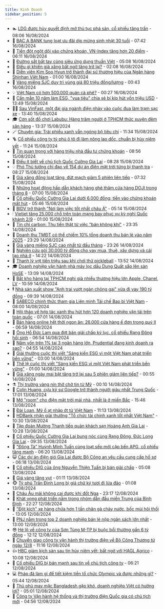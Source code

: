 ```yaml
---
title: Kinh Doanh
sidebar_position: 5
---
```


<!-- dantri-kinh-doanh:START -->
- 🏊 [LDG được hủy quyết định mở thủ tục phá sản, cổ phiếu tăng trần](https://dantri.com.vn/kinh-doanh/ldg-duoc-huy-quyet-dinh-mo-thu-tuc-pha-san-co-phieu-tang-tran-20240816145008166.htm) - 08:06 16/08/2024
- 🦆 [BAC A BANK tung loạt ưu đãi dịp mừng sinh nhật 30 tuổi](https://dantri.com.vn/kinh-doanh/bac-a-bank-tung-loat-uu-dai-dip-mung-sinh-nhat-30-tuoi-20240816143214037.htm) - 07:42 16/08/2024
- 🦄 [Tiền đột ngột dội vào chứng khoán, VN-Index tăng hơn 20 điểm](https://dantri.com.vn/kinh-doanh/tien-dot-ngot-doi-vao-chung-khoan-vn-index-tang-hon-20-diem-20240816130850925.htm) - 06:11 16/08/2024
- 🌝 [Đường sắt bắt tay cùng siêu ứng dụng thuần Việt](https://dantri.com.vn/kinh-doanh/duong-sat-bat-tay-cung-sieu-ung-dung-thuan-viet-20240816120746536.htm) - 05:08 16/08/2024
- 💃 [Điều gì khiến giá xăng bất ngờ tăng trở lại?](https://dantri.com.vn/kinh-doanh/dieu-gi-khien-gia-xang-bat-ngo-tang-tro-lai-20240816015305945.htm) - 02:08 16/08/2024
- 🦏 [Diễn viên Kim Soo Hyun trở thành đại sứ thương hiệu của Ngân hàng Shinhan Việt Nam](https://dantri.com.vn/kinh-doanh/dien-vien-kim-soo-hyun-tro-thanh-dai-su-thuong-hieu-cua-ngan-hang-shinhan-viet-nam-20240816072547341.htm) - 01:00 16/08/2024
- 🦩 [Vàng miếng SJC duy trì vùng giá 80 triệu đồng/lượng](https://dantri.com.vn/kinh-doanh/vang-mieng-sjc-duy-tri-vung-gia-80-trieu-dongluong-20240815233854000.htm) - 00:43 16/08/2024
- 💡 [Việt Nam có hơn 500.000 quán cà phê?](https://dantri.com.vn/kinh-doanh/viet-nam-co-hon-500000-quan-ca-phe-20240815233500946.htm) - 00:27 16/08/2024
- 🌊 [Cần mẫn 10 năm làm ESG, &quot;vua tiêu&quot; chia sẻ bí kíp hút vốn triệu USD](https://dantri.com.vn/kinh-doanh/can-man-10-nam-lam-esg-vua-tieu-chia-se-bi-kip-hut-von-trieu-usd-20240815174743280.htm) - 13:49 15/08/2024
- 🧑‍💻 [Sau VinFast, một đại gia ngành điện nhảy vào cuộc đua làm trạm sạc xe](https://dantri.com.vn/kinh-doanh/sau-vinfast-mot-dai-gia-nganh-dien-nhay-vao-cuoc-dua-lam-tram-sac-xe-20240815175511807.htm) - 13:40 15/08/2024
- 🎓 [Cơn sốt đồ chơi Labubu: Hàng trăm người ở TPHCM thức xuyên đêm săn hàng](https://dantri.com.vn/kinh-doanh/con-sot-do-choi-labubu-hang-tram-nguoi-o-tphcm-thuc-xuyen-dem-san-hang-20240815183816071.htm) - 13:37 15/08/2024
- 🪄 [Chuyên gia: Trái phiếu xanh vẫn ngóng bộ tiêu chí](https://dantri.com.vn/kinh-doanh/chuyen-gia-trai-phieu-xanh-van-ngong-bo-tieu-chi-20240815172733724.htm) - 11:34 15/08/2024
- 🪜 [Cổ phiếu công ty tỷ phú ô tô đi làm nông lao dốc, chuẩn bị hủy niêm yết](https://dantri.com.vn/kinh-doanh/co-phieu-cong-ty-ty-phu-o-to-di-lam-nong-lao-doc-chuan-bi-huy-niem-yet-20240815171743229.htm) - 11:24 15/08/2024
- 🦄 [Tin quan trọng với hàng triệu nhà đầu tư chứng khoán](https://dantri.com.vn/kinh-doanh/tin-quan-trong-voi-hang-trieu-nha-dau-tu-chung-khoan-20240815131647126.htm) - 08:56 15/08/2024
- 💯 [Điều ít biết về chủ tịch Quốc Cường Gia Lai](https://dantri.com.vn/kinh-doanh/dieu-it-biet-ve-chu-tich-quoc-cuong-gia-lai-20240815142133810.htm) - 08:28 15/08/2024
- 💡 [Phó Thủ tướng chỉ đạo về 154 dự án điện mặt trời từng bị thanh tra](https://dantri.com.vn/kinh-doanh/pho-thu-tuong-chi-dao-ve-154-du-an-dien-mat-troi-tung-bi-thanh-tra-20240815123840440.htm) - 08:27 15/08/2024
- 🧰 [Giá xăng đồng loạt tăng, đứt mạch giảm 5 phiên liên tiếp](https://dantri.com.vn/kinh-doanh/gia-xang-dong-loat-tang-dut-mach-giam-5-phien-lien-tiep-20240815141811954.htm) - 07:32 15/08/2024
- 🎊 [Những hoạt động hấp dẫn khách hàng ghé thăm cửa hàng DOJI trong tháng 8](https://dantri.com.vn/kinh-doanh/nhung-hoat-dong-hap-dan-khach-hang-ghe-tham-cua-hang-doji-trong-thang-8-20240815135531106.htm) - 07:00 15/08/2024
- 🔭 [Cổ phiếu Quốc Cường Gia Lai dưới 6.000 đồng; tiền vào chứng khoán mất hút](https://dantri.com.vn/kinh-doanh/co-phieu-quoc-cuong-gia-lai-duoi-6000-dong-tien-vao-chung-khoan-mat-hut-20240815124240949.htm) - 05:46 15/08/2024
- 💼 [BIDV trở thành &quot;Nơi làm việc tốt nhất châu Á&quot;](https://dantri.com.vn/kinh-doanh/bidv-tro-thanh-noi-lam-viec-tot-nhat-chau-a-20240815114715475.htm) - 05:14 15/08/2024
- 🕯 [Vietjet tăng 25.000 chỗ trên toàn mạng bay phục vụ kỳ nghỉ Quốc khánh 2/9](https://dantri.com.vn/kinh-doanh/vietjet-tang-25000-cho-tren-toan-mang-bay-phuc-vu-ky-nghi-quoc-khanh-29-20240815074342786.htm) - 01:00 15/08/2024
- 🫣 [Tín chỉ carbon: Thu tiền thật từ việc &quot;bán không khí&quot;](https://dantri.com.vn/kinh-doanh/tin-chi-carbon-thu-tien-that-tu-viec-ban-khong-khi-20240804173542976.htm) - 23:35 14/08/2024
- 🤠 [Doanh thu TMĐT có thể chiếm 10% tổng doanh thu bán lẻ vào năm 2025](https://dantri.com.vn/kinh-doanh/doanh-thu-tmdt-co-the-chiem-10-tong-doanh-thu-ban-le-vao-nam-2025-20240814132841928.htm) - 23:29 14/08/2024
- 🌈 [Giá vàng miếng SJC cao nhất từ đầu tháng](https://dantri.com.vn/kinh-doanh/gia-vang-mieng-sjc-cao-nhat-tu-dau-thang-20240815021048449.htm) - 23:26 14/08/2024
- 🦅 [Nghiên cứu gói 30.000 tỷ đồng cho vay mua, thuê, xây dựng và cải tạo nhà ở](https://dantri.com.vn/kinh-doanh/nghien-cuu-goi-30000-ty-dong-cho-vay-mua-thue-xay-dung-va-cai-tao-nha-o-20240814202752684.htm) - 14:22 14/08/2024
- 🌁 [Thanh lý vợt tiền triệu sau khi chơi thử pickleball](https://dantri.com.vn/kinh-doanh/thanh-ly-vot-tien-trieu-sau-khi-choi-thu-pickleball-20240814180159469.htm) - 13:52 14/08/2024
- 🎓 [Doanh nghiệp vận hành nhà máy lọc dầu Dung Quất sắp lên sàn HoSE](https://dantri.com.vn/kinh-doanh/doanh-nghiep-van-hanh-nha-may-loc-dau-dung-quat-sap-len-san-hose-20240814160503562.htm) - 13:09 14/08/2024
- 📝 [Bắt kho hàng tại TPHCM nghi giả nhiều thương hiệu lớn Apple, Chanel, LV](https://dantri.com.vn/kinh-doanh/bat-kho-hang-tai-tphcm-nghi-gia-nhieu-thuong-hieu-lon-apple-chanel-lv-20240814172806646.htm) - 10:59 14/08/2024
- 🕴 [Nhà sản xuất show &quot;Anh trai vượt ngàn chông gai&quot; vừa đi vay 190 tỷ đồng](https://dantri.com.vn/kinh-doanh/nha-san-xuat-show-anh-trai-vuot-ngan-chong-gai-vua-di-vay-190-ty-dong-20240814154858664.htm) - 09:39 14/08/2024
- 🧰 [SABECO chính thức tham gia Liên minh Tái chế Bao bì Việt Nam](https://dantri.com.vn/kinh-doanh/sabeco-chinh-thuc-tham-gia-lien-minh-tai-che-bao-bi-viet-nam-20240814142912274.htm) - 08:00 14/08/2024
- 🤖 [Hội thảo về hợp tác xanh thu hút hơn 120 doanh nghiệp vận tải trên toàn quốc](https://dantri.com.vn/kinh-doanh/hoi-thao-ve-hop-tac-xanh-thu-hut-hon-120-doanh-nghiep-van-tai-tren-toan-quoc-20240814134637263.htm) - 07:01 14/08/2024
- 🤠 [Bán hàng online hết thời ngon ăn: 26.000 cửa hàng ế đơn trong quý II](https://dantri.com.vn/kinh-doanh/ban-hang-online-het-thoi-ngon-an-26000-cua-hang-e-don-trong-quy-ii-20240814111858694.htm) - 06:59 14/08/2024
- 🌮 [Ông Hồ Đức Lam qua đợt bán giải chấp kỷ lục, cổ phiếu Rạng Đông hồi sinh](https://dantri.com.vn/kinh-doanh/ong-ho-duc-lam-qua-dot-ban-giai-chap-ky-luc-co-phieu-rang-dong-hoi-sinh-20240814133552650.htm) - 06:54 14/08/2024
- 🦄 [Nắm vốn trên 1% tại 3 ngân hàng lớn, Prudential đang kinh doanh ra sao?](https://dantri.com.vn/kinh-doanh/nam-von-tren-1-tai-3-ngan-hang-lon-prudential-dang-kinh-doanh-ra-sao-20240814080126285.htm) - 04:55 14/08/2024
- 👺 [Giải thưởng cuộc thi viết &quot;Sáng kiến ESG vì một Việt Nam phát triển bền vững&quot;](https://dantri.com.vn/kinh-doanh/giai-thuong-cuoc-thi-viet-sang-kien-esg-vi-mot-viet-nam-phat-trien-ben-vung-20240724125835763.htm) - 03:00 14/08/2024
- 🤗 [Thể lệ cuộc thi viết &quot;Sáng kiến ESG vì một Việt Nam phát triển bền vững&quot;](https://dantri.com.vn/kinh-doanh/the-le-cuoc-thi-viet-sang-kien-esg-vi-mot-viet-nam-phat-trien-ben-vung-20240724124000926.htm) - 01:00 14/08/2024
- 💪 [Giá xăng ngày mai bật tăng trở lại sau 5 phiên giảm liên tiếp?](https://dantri.com.vn/kinh-doanh/gia-xang-ngay-mai-bat-tang-tro-lai-sau-5-phien-giam-lien-tiep-20240814072633535.htm) - 00:55 14/08/2024
- ⚗️ [Thị trường vàng nín thở chờ tin từ Mỹ](https://dantri.com.vn/kinh-doanh/thi-truong-vang-nin-tho-cho-tin-tu-my-20240814020840157.htm) - 00:10 14/08/2024
- 🧠 [Colin Huang, cựu kỹ sư Google trở thành người giàu nhất Trung Quốc](https://dantri.com.vn/kinh-doanh/colin-huang-cuu-ky-su-google-tro-thanh-nguoi-giau-nhat-trung-quoc-20240813004355542.htm) - 17:01 13/08/2024
- 🗽 [Mở &quot;room&quot; cho điện mặt trời mái nhà, nhất là ở miền Bắc](https://dantri.com.vn/kinh-doanh/mo-room-cho-dien-mat-troi-mai-nha-nhat-la-o-mien-bac-20240813205108453.htm) - 15:46 13/08/2024
- 🫣 [Đài Loan, Mỹ ồ ạt nhập ớt từ Việt Nam](https://dantri.com.vn/kinh-doanh/dai-loan-my-o-at-nhap-ot-tu-viet-nam-20240813175930255.htm) - 11:13 13/08/2024
- 🫣 [HDBank nhận giải thưởng &quot;Tổ chức tài chính xanh tốt nhất Việt Nam&quot;](https://dantri.com.vn/kinh-doanh/hdbank-nhan-giai-thuong-to-chuc-tai-chinh-xanh-tot-nhat-viet-nam-20240813170554716.htm) - 10:30 13/08/2024
- 🫣 [Tập đoàn Mường Thanh tiếp quản khách sạn Hoàng Anh Gia Lai](https://dantri.com.vn/kinh-doanh/tap-doan-muong-thanh-tiep-quan-khach-san-hoang-anh-gia-lai-20240813164850208.htm) - 10:28 13/08/2024
- 💂 [Cổ phiếu Quốc Cường Gia Lai bung nóc cùng Rạng Đông, Đức Long Gia Lai](https://dantri.com.vn/kinh-doanh/co-phieu-quoc-cuong-gia-lai-bung-noc-cung-rang-dong-duc-long-gia-lai-20240813162856968.htm) - 09:35 13/08/2024
- 💫 [&quot;Đông Tà&quot; Huỳnh Minh Tuấn cùng loạt sếp mới cập bến APG, cổ phiếu tăng mạnh](https://dantri.com.vn/kinh-doanh/dong-ta-huynh-minh-tuan-cung-loat-sep-moi-cap-ben-apg-co-phieu-tang-manh-20240813130842517.htm) - 06:20 13/08/2024
- 😺 [Các dự án điện gió Gia Lai được Bộ Công an yêu cầu cung cấp hồ sơ](https://dantri.com.vn/kinh-doanh/cac-du-an-dien-gio-gia-lai-duoc-bo-cong-an-yeu-cau-cung-cap-ho-so-20240813102457553.htm) - 06:18 13/08/2024
- 🦆 [Cổ phiếu DIG của ông Nguyễn Thiện Tuấn bị bán giải chấp](https://dantri.com.vn/kinh-doanh/co-phieu-dig-cua-ong-nguyen-thien-tuan-bi-ban-giai-chap-20240813100237793.htm) - 05:08 13/08/2024
- 👀 [Giá vàng tăng vụt](https://dantri.com.vn/kinh-doanh/gia-vang-tang-vut-20240813002445234.htm) - 01:11 13/08/2024
- 🐵 [Tỷ phú Trần Đình Long bị giả chữ ký tươi đi lừa đảo](https://dantri.com.vn/kinh-doanh/ty-phu-tran-dinh-long-bi-gia-chu-ky-tuoi-di-lua-dao-20240813072532841.htm) - 01:08 13/08/2024
- 🤖 [Châu Âu mãi không cai được khí đốt Nga](https://dantri.com.vn/kinh-doanh/chau-au-mai-khong-cai-duoc-khi-dot-nga-20240810154742361.htm) - 23:17 12/08/2024
- 💂 [Khát vọng phát triển nằm trong nhóm dẫn đầu miền Trung của Bình Định](https://dantri.com.vn/kinh-doanh/khat-vong-phat-trien-nam-trong-nhom-dan-dau-mien-trung-cua-binh-dinh-20240809212513596.htm) - 22:27 12/08/2024
- 🦆 [&quot;Đột kích&quot; xe hàng chứa hơn 1 tấn chân gà chảy nước, bốc mùi hôi thối](https://dantri.com.vn/kinh-doanh/dot-kich-xe-hang-chua-hon-1-tan-chan-ga-chay-nuoc-boc-mui-hoi-thoi-20240812171830189.htm) - 13:05 12/08/2024
- 🦅 [PNJ nằm trong top 2 doanh nghiệp bán lẻ nộp ngân sách lớn nhất](https://dantri.com.vn/kinh-doanh/pnj-nam-trong-top-2-doanh-nghiep-ban-le-nop-ngan-sach-lon-nhat-20240812182354515.htm) - 13:00 12/08/2024
- 😎 [Hé lộ về công ty của Sơn Tùng M-TP bị buộc bồi thường gần 6 tỷ đồng](https://dantri.com.vn/kinh-doanh/he-lo-ve-cong-ty-cua-son-tung-m-tp-bi-buoc-boi-thuong-gan-6-ty-dong-20240812182750311.htm) - 12:12 12/08/2024
- 🐎 [Chuyển giao công ty vận hành thị trường điện về Bộ Công Thương từ ngày 12/8](https://dantri.com.vn/kinh-doanh/chuyen-giao-cong-ty-van-hanh-thi-truong-dien-ve-bo-cong-thuong-tu-ngay-128-20240812164859865.htm) - 11:16 12/08/2024
- 👍 [HBC giảm kịch sàn sau tin hủy niêm yết; bất ngờ với HAGL Agrico](https://dantri.com.vn/kinh-doanh/hbc-giam-kich-san-sau-tin-huy-niem-yet-bat-ngo-voi-hagl-agrico-20240812165206215.htm) - 10:08 12/08/2024
- 🦒 [Cổ phiếu DIG bị bán mạnh sau tin về chủ tịch công ty](https://dantri.com.vn/kinh-doanh/co-phieu-dig-bi-ban-manh-sau-tin-ve-chu-tich-cong-ty-20240812131222774.htm) - 06:21 12/08/2024
- 💻 [Pháp đã làm gì để tiết kiệm tiền tổ chức Olympic và được những gì?](https://dantri.com.vn/kinh-doanh/phap-da-lam-gi-de-tiet-kiem-tien-to-chuc-olympic-va-duoc-nhung-gi-20240802162702412.htm) - 05:44 12/08/2024
- 👺 [Thủ phủ may mặc Bangladesh gặp khó, doanh nghiệp Việt có hưởng lợi?](https://dantri.com.vn/kinh-doanh/thu-phu-may-mac-bangladesh-gap-kho-doanh-nghiep-viet-co-huong-loi-20240812111100928.htm) - 05:01 12/08/2024
- 🧐 [Công ty Vận hành hệ thống và thị trường điện Quốc gia có chủ tịch mới](https://dantri.com.vn/kinh-doanh/cong-ty-van-hanh-he-thong-va-thi-truong-dien-quoc-gia-co-chu-tich-moi-20240807110115562.htm) - 04:56 12/08/2024<!-- dantri-kinh-doanh:END -->

